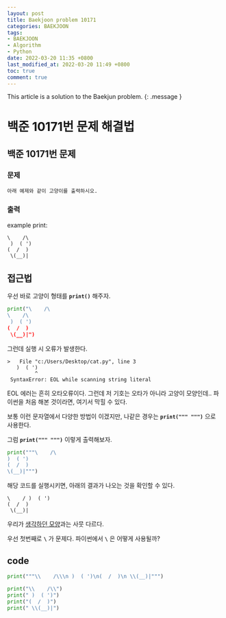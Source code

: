 ```yaml
---
layout: post
title: Baekjoon problem 10171
categories: BAEKJOON
tags:
- BAEKJOON
- Algorithm
- Python
date: 2022-03-20 11:35 +0800
last_modified_at: 2022-03-20 11:49 +0800
toc: true
comment: true
---
```


This article is a solution to the Baekjun problem.
{: .message }

# 백준 10171번 문제 해결법

## 백준 10171번 문제

### 문제

```
아래 예제와 같이 고양이를 출력하시오.
```

### 출력

example print:
```
\    /\
 )  ( ')
(  /  )
 \(__)|
```

## 접근법
우선 바로 고양이 형태를 **```print()```** 해주자.
```py
print("\    /\
\    /\
 )  ( ')
(  /  )
 \(__)|")
 ```
 그런데 실행 시 오류가 발생한다.
 ``` 
 >   File "c:/Users/Desktop/cat.py", line 3
    )  ( ')
          ^
  SyntaxError: EOL while scanning string literal
 ```
 EOL 에러는 흔히 오타오류이다. 그런데 저 기호는 오타가 아니라 고양이 모양인데..
 파이썬을 처음 해본 것이라면, 여기서 막힐 수 있다.
 
 보통 이런 문자열에서 다양한 방법이 이겠지만, 나같은 경우는 **```print(""" """)```** 으로 사용한다.
 
 그럼 **```print(""" """)```** 이렇게 출력해보자.
 ```py
print("""\    /\
 )  ( ')
(  /  )
 \(__)|""")
```
해당 코드를 실행시키면, 아래의 결과가 나오는 것을 확인할 수 있다.
```
\    / )  ( ')
(  /  )
 \(__)|
```
우리가 [생각하던 모양](#출력)과는 사뭇 다르다.

우선 첫번째로 **```\```** 가 문제다. 파이썬에서 **```\```** 은 어떻게 사용될까?

## code
```py
print("""\\    /\\\n )  ( ')\n(  /  )\n \\(__)|""")
```

```py
print("\\    /\\")
print(" )  ( ')")
print("(  /  )")
print(" \\(__)|")
```
